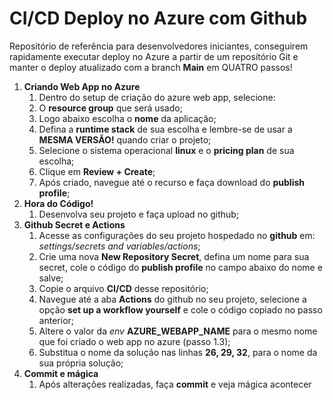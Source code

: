 # CI/CD Deploy no Azure com Github

Repositório de referência para desenvolvedores iniciantes, conseguirem rapidamente executar deploy no Azure a partir de um repositório Git e manter o deploy atualizado com a branch **Main** em QUATRO passos!


1. **Criando Web App no Azure**
   1. Dentro do setup de criação do azure web app, selecione:
   2. O **resource group** que será usado;
   3. Logo abaixo escolha o **nome** da aplicação;
   4. Defina a **runtime stack** de sua escolha e lembre-se de usar a **MESMA VERSÃO!** quando criar o projeto;
   5. Selecione o sistema operacional **linux** e o **pricing plan** de sua escolha;
   6. Clique em **Review + Create**;
   7. Após criado, navegue até o recurso e faça download do **publish profile**;
2. **Hora do Código!**
   1. Desenvolva seu projeto e faça upload no github;
3. **Github Secret e Actions**
   1. Acesse as configurações do seu projeto hospedado no **github** em: *settings/secrets and variables/actions*;
   2. Crie uma nova **New Repository Secret**, defina um nome para sua secret, cole o código do **publish profile** no campo abaixo do nome e salve;
   3. Copie o arquivo **CI/CD** desse repositório;
   4. Navegue até a aba **Actions** do github no seu projeto, selecione a opção **set up a workflow yourself** e cole o código copiado no passo anterior; 
   5. Altere o valor da *env*  **AZURE_WEBAPP_NAME** para o mesmo nome que foi criado o web app no azure (passo 1.3);
   6. Substitua o nome da solução nas linhas **26, 29, 32**, para o nome da sua própria solução;
4. **Commit e mágica**
   1. Após alterações realizadas, faça **commit** e veja mágica acontecer